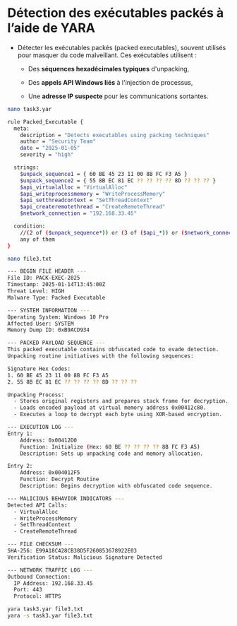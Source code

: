# Détection des exécutables packés à l’aide de YARA

- Détecter les exécutables packés (packed executables), souvent utilisés pour masquer du code malveillant. Ces exécutables utilisent :

  - Des **séquences hexadécimales typiques** d'unpacking,

  - Des **appels API Windows liés** à l'injection de processus,

  - Une **adresse IP suspecte** pour les communications sortantes.

```sh
nano task3.yar
``` 

```sh
rule Packed_Executable {
  meta:
    description = "Detects executables using packing techniques"
    author = "Security Team"
    date = "2025-01-05"
    severity = "high"

  strings:
    $unpack_sequence1 = { 60 BE 45 23 11 00 8B FC F3 A5 }
    $unpack_sequence2 = { 55 8B EC 81 EC ?? ?? ?? ?? 8D ?? ?? ?? }
    $api_virtualalloc = "VirtualAlloc"
    $api_writeprocessmemory = "WriteProcessMemory"
    $api_setthreadcontext = "SetThreadContext"
    $api_createremotethread = "CreateRemoteThread"
    $network_connection = "192.168.33.45"

  condition:
    //(2 of ($unpack_sequence*)) or (3 of ($api_*)) or ($network_connection)
    any of them
}
```

```sh
nano file3.txt
```

```sh
--- BEGIN FILE HEADER ---
File ID: PACK-EXEC-2025
Timestamp: 2025-01-14T13:45:00Z
Threat Level: HIGH
Malware Type: Packed Executable

--- SYSTEM INFORMATION ---
Operating System: Windows 10 Pro
Affected User: SYSTEM
Memory Dump ID: 0xB9ACD934

--- PACKED PAYLOAD SEQUENCE ---
This packed executable contains obfuscated code to evade detection.
Unpacking routine initiatives with the following sequences:

Signature Hex Codes:
1. 60 BE 45 23 11 00 8B FC F3 A5
2. 55 8B EC 81 EC ?? ?? ?? ?? 8D ?? ?? ??

Unpacking Process:
  - Stores original registers and prepares stack frame for decryption.
  - Loads encoded payload at virtual memory address 0x00412c80.
  - Executes a loop to decrypt each byte using XOR-based encryption.

--- EXECUTION LOG ---
Entry 1:
    Address: 0x00412D0
    Function: Initialize (Hex: 60 BE ?? ?? ?? ?? 8B FC F3 A5)
    Description: Sets up unpacking code and memory allocation.

Entry 2:
    Address: 0x004012F5
    Function: Decrypt Routine
    Description: Begins decryption with obfuscated code sequence.

--- MALICIOUS BEHAVIOR INDICATORS ---
Detected API Calls:
  - VirtualAlloc
  - WriteProcessMemory
  - SetThreadContext
  - CreateRemoteThread

--- FILE CHECKSUM ---
SHA-256: E99A18C428CB38D5F260853678922E03
Verification Status: Malicious Signature Detected

--- NETWORK TRAFFIC LOG ---
Outbound Connection:
  IP Address: 192.168.33.45
  Port: 443
  Protocol: HTTPS
```

```sh
yara task3.yar file3.txt
yara -s task3.yar file3.txt
```
